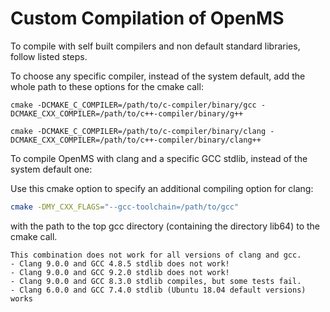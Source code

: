 Custom Compilation of OpenMS
===========================

To compile with self built compilers and non default standard libraries, follow listed steps.

To choose any specific compiler, instead of the system default, add the whole path to these options for the cmake call:

```{tab} GCC
cmake -DCMAKE_C_COMPILER=/path/to/c-compiler/binary/gcc -DCMAKE_CXX_COMPILER=/path/to/c++-compiler/binary/g++
```

```{tab} Clang
cmake -DCMAKE_C_COMPILER=/path/to/c-compiler/binary/clang -DCMAKE_CXX_COMPILER=/path/to/c++-compiler/binary/clang++
```

To compile OpenMS with clang and a specific GCC stdlib, instead of the system default one:

Use this cmake option to specify an additional compiling option for clang:

```bash
cmake -DMY_CXX_FLAGS="--gcc-toolchain=/path/to/gcc"
```

with the path to the top gcc directory (containing the directory lib64) to the cmake call.

```{warning}
This combination does not work for all versions of clang and gcc.
- Clang 9.0.0 and GCC 4.8.5 stdlib does not work!
- Clang 9.0.0 and GCC 9.2.0 stdlib does not work!
- Clang 9.0.0 and GCC 8.3.0 stdlib compiles, but some tests fail.
- Clang 6.0.0 and GCC 7.4.0 stdlib (Ubuntu 18.04 default versions) works
```


